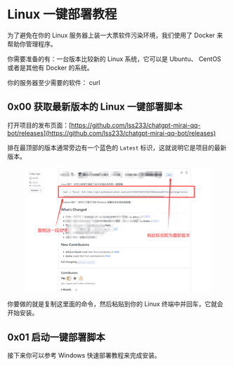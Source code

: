 # Linux 一键部署教程

为了避免在你的 Linux 服务器上装一大票软件污染环境，我们使用了 Docker 来帮助你管理程序。

你需要准备的有：一台版本比较新的 Linux 系统，它可以是 Ubuntu、 CentOS 或者是其他有 Docker 的系统。

你的服务器至少需要的软件： curl

## 0x00 获取最新版本的 Linux 一键部署脚本

打开项目的发布页面：[https://github.com/lss233/chatgpt-mirai-qq-bot/releases](https://github.com/lss233/chatgpt-mirai-qq-bot/releases)

排在最顶部的版本通常旁边有一个蓝色的 `Latest` 标识，这就说明它是项目的最新版本。

<figure><img src="../../.gitbook/assets/image (13).png" alt=""><figcaption></figcaption></figure>

你要做的就是复制这里面的命令，然后粘贴到你的 Linux 终端中并回车，它就会开始安装。

## 0x01 启动一键部署脚本

接下来你可以参考 Windows 快速部署教程来完成安装。


